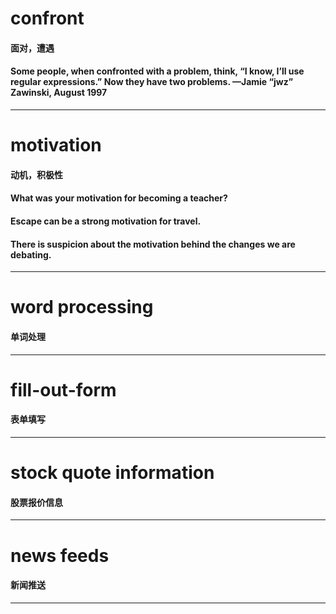 # confront
#### 面对，遭遇
#### Some people, when confronted with a problem, think, “I know, I’ll use regular expressions.” Now they have two problems.  —Jamie “jwz” Zawinski, August 1997
---

# motivation
#### 动机，积极性
#### What was your motivation for becoming a teacher? 
#### Escape can be a strong motivation for travel.
#### There is suspicion about the motivation behind the changes we are debating.
---

# word processing
#### 单词处理
---

# fill-out-form 
#### 表单填写
---

# stock quote information
#### 股票报价信息
---

# news feeds
#### 新闻推送 
---

# 